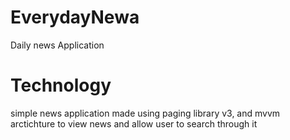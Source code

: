 # EverydayNewa
Daily news Application


# Technology

simple news application made using paging library v3, and mvvm arctichture to view news and allow user to search through it 

